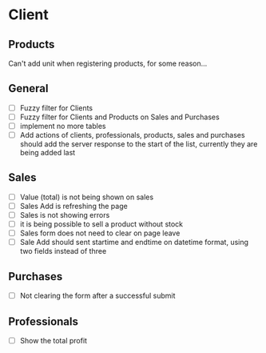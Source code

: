 # Client

## Products
Can't add unit when registering products, for some reason...

## General
+ [ ] Fuzzy filter for Clients
+ [ ] Fuzzy filter for Clients and Products on Sales and Purchases
+ [ ] implement no more tables
+ [ ] Add actions of clients, professionals, products, sales and purchases should add the server response to the start of the list, currently they are being added last

## Sales
+ [ ] Value (total) is not being shown on sales
+ [ ] Sales Add is refreshing the page
+ [ ] Sales is not showing errors
+ [ ] it is being possible to sell a product without stock
+ [ ] Sales form does not need to clear on page leave
+ [ ] Sale Add should sent startime and endtime on datetime format, using two fields instead of three

## Purchases
+ [ ] Not clearing the form after a successful submit

## Professionals
+ [ ] Show the total profit

